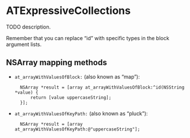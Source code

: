# ATExpressiveCollections

TODO description.

Remember that you can replace “id” with specific types in the block argument lists.


## NSArray mapping methods

* `at_arrayWithValuesOfBlock:` (also known as “map”):

        NSArray *result = [array at_arrayWithValuesOfBlock:^id(NSString *value) {
            return [value uppercaseString];
        }];

* `at_arrayWithValuesOfKeyPath:` (also known as “pluck”):

        NSArray *result = [array at_arrayWithValuesOfKeyPath:@"uppercaseString"];
